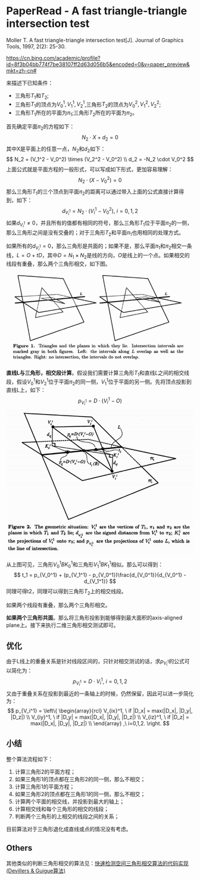 # PaperRead - A fast triangle-triangle intersection test

Moller T. A fast triangle-triangle intersection test[J]. Journal of Graphics Tools, 1997, 2(2): 25-30.

https://cn.bing.com/academic/profile?id=8f3b04bb774f7be38107ff2d63d056b5&encoded=0&v=paper_preview&mkt=zh-cn#

来描述下已知条件：

- 三角形$T_1$和$T_2$;
- 三角形$T_1$的顶点为$V_0^1,V_1^1,V_2^1$,三角形$T_2$的顶点为$V_0^2,V_1^2,V_2^2$;
- 三角形$T_1$所在的平面为$\pi_1$;三角形$T_2$所在的平面为$\pi_2$。

首先确定平面$\pi_2$的方程如下：
$$
N_2\cdot X + d_2 = 0
$$
其中X是平面上的任意一点，$N_2$和$d_2$如下：
$$
N_2 = (V_1^2 - V_0^2) \times (V_2^2 - V_0^2) \\
d_2 = -N_2 \cdot V_0^2
$$
上面公式就是平面方程的一般形式，可以写成如下形式，更加容易理解：
$$
N_2\cdot (X - V_0^2) = 0
$$
那么三角形$T_1$的三个顶点到平面$\pi_2$的距离可以通过带入上面的公式直接计算得到，如下：
$$
d_{V_i^1} = N_2 \cdot (V_i^1 - V_0^2), \ i=0,1,2
$$
如果$d_{V_i^1} \ne 0$，并且所有的值都有相同的符号，那么三角形$T_1$位于平面$\pi_2$的一侧，那么三角形之间是没有交叠的；对于三角形$T_2$和平面$\pi_1$也用相同的处理方式。

如果所有的$d_{V_i^1} = 0$，那么三角形是共面的；如果不是，那么平面$\pi_1$和$\pi_2$相交一条线，$L = O + tD$，其中$D = N_1 \times N_2$是线的方向，$O$是线上的一个点。如果相交的线段有重叠，那么两个三角形相交，如下图。

![](./image/fig1_triangles_intersection.png)

**直线L与三角形，相交段计算**。假设我们需要计算三角形$T_1$和直线$L$之间的相交线段，假设$V_0^1$和$V_2^1$位于平面$\pi_2$的同一侧，$V_1^1$位于平面的另一侧。先将顶点投影到直线L上，如下：
$$
p_{V_i^1} = D\cdot (V_i^1 - O)
$$
![](./image/fig2_geometric_situation.png)

从上图可见，三角形$V_0^1BK_0^1$和三角形$V_1^1BK_1^1$相似。那么可以得到：
$$
t_1 = p_{V_0^1} + (p_{V_1^1} - p_{V_0^1})\frac{d_{V_0^1}}{d_{V_0^1} - d_{V_1^1}}
$$
同理可得t2，同理可以得到三角形$T_2$上的相交线段。

如果两个线段有重叠，那么两个三角形相交。

**如果两个三角形共面**。那么将三角形投影到能够得到最大面积的axis-aligned plane上。接下来执行二维三角形相交测试即可。

## 优化

由于L线上的重叠关系是针对线段区间的，只针对相交测试的话，求$p_{V_i^1}$的公式可以简化为：
$$
p_{V_i^1} = D\cdot V_i^1, \ i=0,1,2
$$
又由于重叠关系在投影到最近的一条轴上的时候，仍然保留，因此可以进一步简化为：
$$
p_{V_i^1} = \left\{
\begin{array}{rcl}
V_{ix}^1, \ if |D_x| = max(|D_x|, |D_y|, |D_z|) \\
V_{iy}^1, \ if |D_y| = max(|D_x|, |D_y|, |D_z|) \\
V_{iz}^1, \ if |D_z| = max(|D_x|, |D_y|, |D_z|) \\
\end{array}
,\ i=0,1,2.
\right.
$$

## 小结

整个算法流程如下：

1. 计算三角形2的平面方程；
2. 如果三角形1的顶点都在三角形2的同一侧，那么不相交；
3. 计算三角形1的平面方程；
4. 如果三角形2的顶点都在三角形1的同一侧，那么不相交；
5. 计算两个平面的相交线，并投影到最大的轴上；
6. 计算相交线和每个三角形的相交的线段；
7. 判断两个三角形的上相交的线段之间的关系；

目前算法对于三角形退化成直线或点的情况没有考虑。

## Others

其他类似的判断三角形相交的算法见：[快速检测空间三角形相交算法的代码实现(Devillers & Guigue算法)](https://blog.csdn.net/u010944926/article/details/19896263)